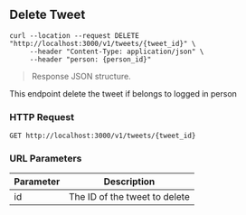 ## Delete Tweet

```shell
curl --location --request DELETE "http://localhost:3000/v1/tweets/{tweet_id}" \
     --header "Content-Type: application/json" \
     --header "person: {person_id}"
```

> Response JSON structure.

This endpoint delete the tweet if belongs to logged in person

### HTTP Request

`GET http://localhost:3000/v1/tweets/{tweet_id}`

### URL Parameters

Parameter | Description
--------- | -----------
id | The ID of the tweet to delete
